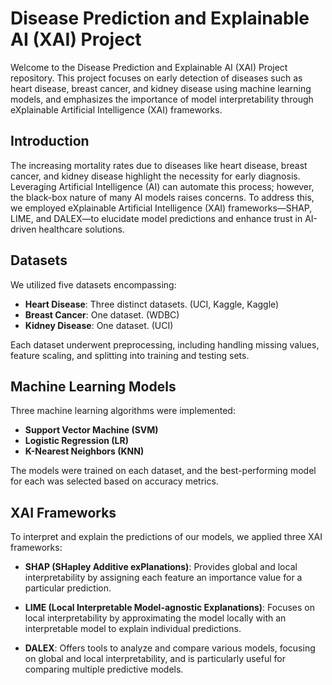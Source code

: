 # Disease Prediction and Explainable AI (XAI) Project

Welcome to the Disease Prediction and Explainable AI (XAI) Project repository. This project focuses on early detection of diseases such as heart disease, breast cancer, and kidney disease using machine learning models, and emphasizes the importance of model interpretability through eXplainable Artificial Intelligence (XAI) frameworks.

## Introduction

The increasing mortality rates due to diseases like heart disease, breast cancer, and kidney disease highlight the necessity for early diagnosis. Leveraging Artificial Intelligence (AI) can automate this process; however, the black-box nature of many AI models raises concerns. To address this, we employed eXplainable Artificial Intelligence (XAI) frameworks—SHAP, LIME, and DALEX—to elucidate model predictions and enhance trust in AI-driven healthcare solutions.

## Datasets

We utilized five datasets encompassing:

- **Heart Disease**: Three distinct datasets. (UCI, Kaggle, Kaggle)
- **Breast Cancer**: One dataset. (WDBC)
- **Kidney Disease**: One dataset. (UCI)

Each dataset underwent preprocessing, including handling missing values, feature scaling, and splitting into training and testing sets.

## Machine Learning Models

Three machine learning algorithms were implemented:

- **Support Vector Machine (SVM)**
- **Logistic Regression (LR)**
- **K-Nearest Neighbors (KNN)**

The models were trained on each dataset, and the best-performing model for each was selected based on accuracy metrics.

## XAI Frameworks

To interpret and explain the predictions of our models, we applied three XAI frameworks:

- **SHAP (SHapley Additive exPlanations)**: Provides global and local interpretability by assigning each feature an importance value for a particular prediction. 

- **LIME (Local Interpretable Model-agnostic Explanations)**: Focuses on local interpretability by approximating the model locally with an interpretable model to explain individual predictions.

- **DALEX**: Offers tools to analyze and compare various models, focusing on global and local interpretability, and is particularly useful for comparing multiple predictive models.


